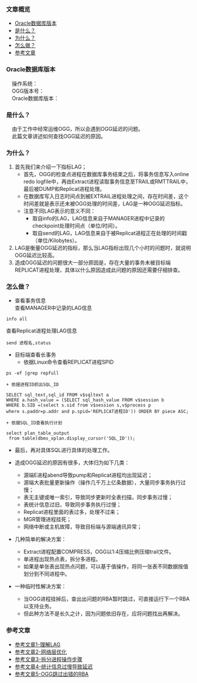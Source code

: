 ### 文章概览
- [Oracle数据库版本](#Oracle数据库版本)  
- [是什么？](#是什么？) 
- [为什么？](#为什么？)  
- [怎么做？](#怎么做？)  
- [参考文章](#参考文章)

### Oracle数据库版本  
&nbsp;&nbsp;&nbsp;&nbsp;操作系统：   
&nbsp;&nbsp;&nbsp;&nbsp;OGG版本号：   
&nbsp;&nbsp;&nbsp;&nbsp;Oracle数据库版本：


### 是什么？  
&nbsp;&nbsp;&nbsp;&nbsp;由于工作中经常运维OGG，所以会遇到OGG延迟的问题。   
&nbsp;&nbsp;&nbsp;&nbsp;此篇文章讲述如何查找OGG延迟的原因。

### 为什么？
1. 首先我们来介绍一下指标LAG；  
    - 首先，OGG的检查点进程在数据库事务结束之后，将事务信息写入online redo logfile中，再由Extract进程读取事务信息至TRAIL或RMTTRAIL中，最后被DUMP和Replicat进程处理。  
    - 在数据库写入日志时间点到被EXTRAIL进程处理之间，存在时间差，这个时间差就是表示还未被OGG处理的时间差，LAG是一种OGG延迟指标。  
    - 注意不同LAG表示的意义不同：  
        + 取自info的LAG，LAG信息来自于MANAGER进程中记录的checkpoint处理时间点（单位/时间）。
        + 取自send的LAG，LAG信息来自于被Replicat进程正在处理的时间戳（单位/Kilobytes）。
2. LAG是衡量OGG延迟的指标，那么当LAG指标出现几个小时的问题时，就说明OGG延迟比较高。  
3. 造成OGG延迟的问题很大一部分原因是，存在大量的事务未被目标端REPLICAT进程处理，具体以什么原因造成此问题的原因还需要仔细排查。

### 怎么做？
- 查看事务信息  
查看MANAGER中记录的LAG信息
```
info all
```
查看Replicat进程处理LAG信息
```
send 进程名,status
```


- 目标端查看长事务 
    + 依据Linux命令查看REPLICAT进程SPID
```
ps -ef |grep repfull
```
    + 依据进程ID抓出SQL_ID  
```
SELECT sql_text,sql_id FROM v$sqltext a 
WHERE a.hash_value = (SELECT sql_hash_value FROM v$session b 
WHERE b.SID =(select s.sid from v$session s,v$process p 
where s.paddr=p.addr and p.spid='REPLICAT进程ID')) ORDER BY piece ASC;
```

    + 依据SQL_ID查看执行计划
```
select plan_table_output
 from table(dbms_xplan.display_cursor('SQL_ID'));  
```
- 最后，再对具体SQL进行具体的处理工作。  

- 造成OGG延迟的原因有很多，大体归为如下几类：
    - 源端E进程abend导致pump和Replicat进程均出现延迟；
    - 源端大表批量更新操作（操作几千万上亿条数据），大量同步事务执行过慢；
    - 表无主键或唯一索引，导致同步更新时全表扫描，同步事务过慢；
    + 表统计信息过旧，导致同步事务执行过慢；
    - Replicat进程里面的表过多，处理不过来；
    + MGR管理进程挂死；
    + 网络中断或主机故障，导致目标端与源端通讯异常；



- 几种简单的解决方案：

    - Extract进程配置COMPRESS，OGG以1:4压缩比例压缩trail文件。
    - 单进程出现热点表，拆分多进程。
    - 如果是单张表出现热点问题，可以基于值操作，将同一张表不同数据按值划分到不同进程中。

- 一种临时性解决方案：  
    + 当OGG进程挂掉后，查出出问题的RBA暂时跳过，可直接运行下一个RBA以支持业务。
    + 但此种方法不是长久之计，因为问题依旧存在，应将问题找出再解决。

### 参考文章 
- [参考文章1-理解LAG](https://tieba.baidu.com/p/3791421261?red_tag=1308070587)
- [参考文章2-网络层优化](https://blog.csdn.net/zwjzqqb/article/details/81165433)
- [参考文章3-拆分进程操作步骤](https://www.cnblogs.com/zjpeng/p/10881829.html)
- [参考文章4-统计信息过慢导致延迟](https://blog.51cto.com/yangjunfeng/1944421)
- [参考文章5-OGG跳过出错的RBA](https://www.cnblogs.com/hxlasky/p/10261206.html)
